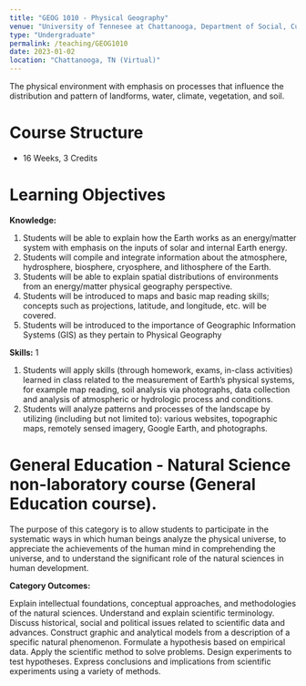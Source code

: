 ```yaml
---
title: "GEOG 1010 - Physical Geography"
venue: "University of Tennesee at Chattanooga, Department of Social, Cultural and Justice Studies"
type: "Undergraduate"
permalink: /teaching/GEOG1010
date: 2023-01-02
location: "Chattanooga, TN (Virtual)"
---
```


The physical environment with emphasis on processes that influence the distribution and pattern of landforms, water, climate, vegetation, and soil. 

Course Structure
======
- 16 Weeks, 3 Credits

Learning Objectives
======
**Knowledge:** 
1. Students will be able to explain how the Earth works as an energy/matter system with emphasis on the inputs of solar and internal Earth energy.
2. Students will compile and integrate information about the atmosphere, hydrosphere, biosphere, cryosphere, and lithosphere of the Earth.
3. Students will be able to explain spatial distributions of environments from an energy/matter physical geography perspective.
4. Students will be introduced to maps and basic map reading skills; concepts such as projections, latitude, and longitude, etc. will be covered.
5. Students will be introduced to the importance of Geographic Information Systems (GIS) as they pertain to Physical Geography
   
**Skills:** 1
1. Students will apply skills (through homework, exams, in-class activities) learned in class related to the measurement of Earth’s physical systems, for example map reading, soil analysis via photographs, data collection and analysis of atmospheric or hydrologic process and conditions.
2. Students will analyze patterns and processes of the landscape by utilizing (including but not limited to): various websites, topographic maps, remotely sensed imagery, Google Earth, and photographs.

General Education - Natural Science non-laboratory course (General Education course).
======
The purpose of this category is to allow students to participate in the systematic ways in which human beings analyze the physical universe, to appreciate the achievements of the human mind in comprehending the universe, and to understand the significant role of the natural sciences in human development.

**Category Outcomes:**

Explain intellectual foundations, conceptual approaches, and methodologies of the natural sciences.
Understand and explain scientific terminology.
Discuss historical, social and political issues related to scientific data and advances.
Construct graphic and analytical models from a description of a specific natural phenomenon.
Formulate a hypothesis based on empirical data.
Apply the scientific method to solve problems.
Design experiments to test hypotheses.
Express conclusions and implications from scientific experiments using a variety of methods.
